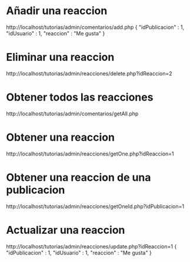 # Añadir una reaccion

http://localhost/tutorias/admin/comentarios/add.php
{
  "idPublicacion" : 1,
  "idUsuario" : 1,
  "reaccion" : "Me gusta"
}

# Eliminar una reaccion

http://localhost/tutorias/admin/reacciones/delete.php?idReaccion=2

# Obtener todos las reacciones

http://localhost/tutorias/admin/comentarios/getAll.php

# Obtener una reaccion

http://localhost/tutorias/admin/reacciones/getOne.php?idReaccion=1

# Obtener una reaccion de una publicacion

http://localhost/tutorias/admin/reacciones/getOneId.php?idPublicacion=1

# Actualizar una reaccion

http://localhost/tutorias/admin/reacciones/update.php?idReaccion=1
{
  "idPublicacion" : 1,
  "idUsuario" : 1,
  "reaccion" : "Me gusta"
}
